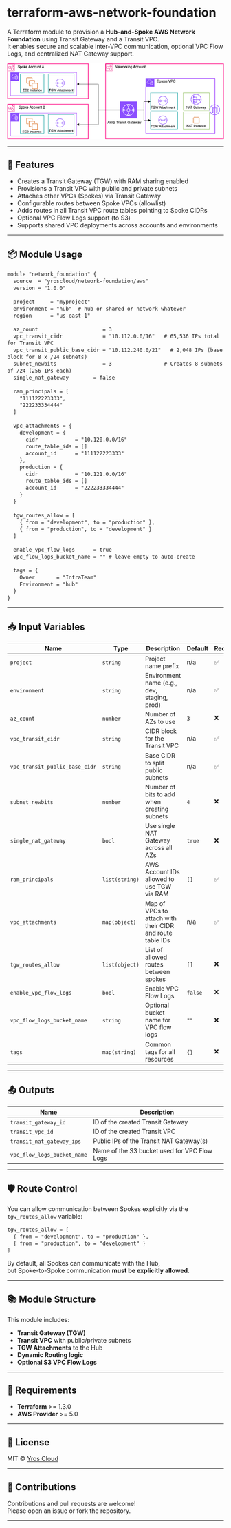 # terraform-aws-network-foundation

A Terraform module to provision a **Hub-and-Spoke AWS Network Foundation** using Transit Gateway and a Transit VPC.  
It enables secure and scalable inter-VPC communication, optional VPC Flow Logs, and centralized NAT Gateway support.


![Centralized NAT Gateway with Transit Gateway](centralized-nat-gateway-tg.png)

---

## 🚀 Features

- Creates a Transit Gateway (TGW) with RAM sharing enabled
- Provisions a Transit VPC with public and private subnets
- Attaches other VPCs (Spokes) via Transit Gateway
- Configurable routes between Spoke VPCs (allowlist)
- Adds routes in all Transit VPC route tables pointing to Spoke CIDRs
- Optional VPC Flow Logs support (to S3)
- Supports shared VPC deployments across accounts and environments

---

## 📦 Module Usage

```hcl
module "network_foundation" {
  source  = "yroscloud/network-foundation/aws"
  version = "1.0.0"

  project     = "myproject"
  environment = "hub"  # hub or shared or network whatever
  region      = "us-east-1"

  az_count                     = 3
  vpc_transit_cidr             = "10.112.0.0/16"   # 65,536 IPs total for Transit VPC
  vpc_transit_public_base_cidr = "10.112.240.0/21"   # 2,048 IPs (base block for 8 x /24 subnets)
  subnet_newbits               = 3                 # Creates 8 subnets of /24 (256 IPs each)
  single_nat_gateway        = false

  ram_principals = [
    "111122223333",
    "222233334444"
  ]

  vpc_attachments = {
    development = {
      cidr            = "10.120.0.0/16"
      route_table_ids = []
      account_id      = "111122223333"
    },
    production = {
      cidr            = "10.121.0.0/16"
      route_table_ids = []
      account_id      = "222233334444"
    }
  }

  tgw_routes_allow = [
    { from = "development", to = "production" },
    { from = "production", to = "development" }
  ]

  enable_vpc_flow_logs      = true
  vpc_flow_logs_bucket_name = "" # leave empty to auto-create

  tags = {
    Owner       = "InfraTeam"
    Environment = "hub"
  }
}
```

---

## 📥 Input Variables

| Name                           | Type           | Description                                               | Default | Required |
|--------------------------------|----------------|-----------------------------------------------------------|---------|----------|
| `project`                      | `string`       | Project name prefix                                       | n/a     | ✅        |
| `environment`                  | `string`       | Environment name (e.g., dev, staging, prod)               | n/a     | ✅        |
| `az_count`                     | `number`       | Number of AZs to use                                      | `3`     | ❌        |
| `vpc_transit_cidr`             | `string`       | CIDR block for the Transit VPC                            | n/a     | ✅        |
| `vpc_transit_public_base_cidr` | `string`       | Base CIDR to split public subnets                         | n/a     | ✅        |
| `subnet_newbits`               | `number`       | Number of bits to add when creating subnets               | `4`     | ❌        |
| `single_nat_gateway`           | `bool`         | Use single NAT Gateway across all AZs                     | `true`  | ❌        |
| `ram_principals`               | `list(string)` | AWS Account IDs allowed to use TGW via RAM                | `[]`    | ✅        |
| `vpc_attachments`              | `map(object)`  | Map of VPCs to attach with their CIDR and route table IDs | n/a     | ✅        |
| `tgw_routes_allow`             | `list(object)` | List of allowed routes between spokes                     | `[]`    | ❌        |
| `enable_vpc_flow_logs`         | `bool`         | Enable VPC Flow Logs                                      | `false` | ❌        |
| `vpc_flow_logs_bucket_name`    | `string`       | Optional bucket name for VPC flow logs                    | `""`    | ❌        |
| `tags`                         | `map(string)`  | Common tags for all resources                             | `{}`    | ❌        |

---

## 📤 Outputs

| Name                        | Description                                  |
|-----------------------------|----------------------------------------------|
| `transit_gateway_id`        | ID of the created Transit Gateway            |
| `transit_vpc_id`            | ID of the created Transit VPC                |
| `transit_nat_gateway_ips`   | Public IPs of the Transit NAT Gateway(s)     |
| `vpc_flow_logs_bucket_name` | Name of the S3 bucket used for VPC Flow Logs |

---

## 🛡️ Route Control

You can allow communication between Spokes explicitly via the `tgw_routes_allow` variable:

```hcl
tgw_routes_allow = [
  { from = "development", to = "production" },
  { from = "production", to = "development" }
]
```

By default, all Spokes can communicate with the Hub,  
but Spoke-to-Spoke communication **must be explicitly allowed**.

---

## 📚 Module Structure

This module includes:

- **Transit Gateway (TGW)**
- **Transit VPC** with public/private subnets
- **TGW Attachments** to the Hub
- **Dynamic Routing logic**
- **Optional S3 VPC Flow Logs**

---

## 🧪 Requirements

- **Terraform** >= 1.3.0  
- **AWS Provider** >= 5.0

---

## 📝 License

MIT © [Yros Cloud](https://github.com/yrosaguiar)

---

## 🤝 Contributions

Contributions and pull requests are welcome!  
Please open an issue or fork the repository.

---
